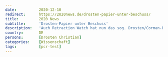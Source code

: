 ```yaml
---
date:          2020-12-10
redirect:      https://2020news.de/drosten-papier-unter-beschuss/
title:         2020 News
subtitle:      'Drosten-Papier unter Beschuss'
description:   'Auch Retraction Watch hat nun das sog. Drosten/Corman-Papier zum PCR-Test, das am 23. Januar 2020 im Journal Eurosurveillance erschienen ist, ins Visier genommen. Am 7. Dezember 2020 hat die amerikanische Organisation einen Post veröffentlicht, in dem sie sich mit der von 22 renommierten WissenschaftlerInnen vorgebrachten Kritik an der Drosten/Corman-Studie auseinandersetzt. Sie hat Prof. Drosten eine […]'
country:       DE
persons:       [Drosten Christian]
categories:    [Wissenschaft]
tags:          [pcr-test]
---
```

